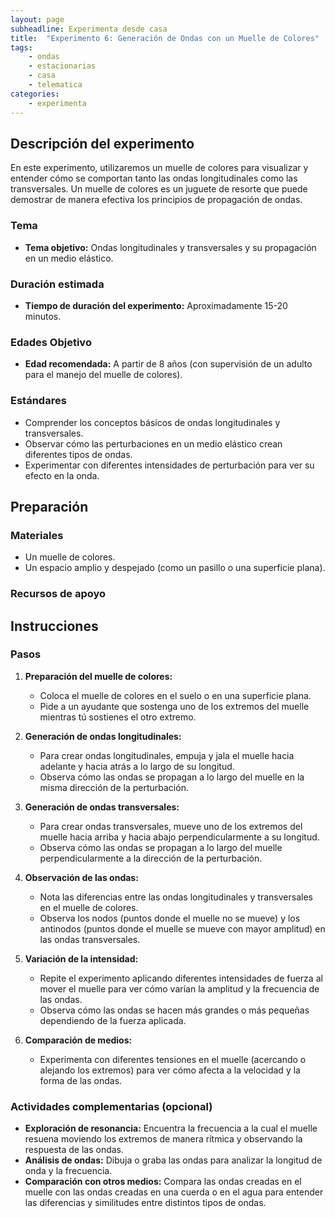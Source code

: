 ```yaml
---
layout: page
subheadline: Experimenta desde casa
title:  "Experimento 6: Generación de Ondas con un Muelle de Colores"
tags:
    - ondas
    - estacionarias
    - casa
    - telematica
categories:
    - experimenta
---
```

## Descripción del experimento

En este experimento, utilizaremos un muelle de colores para visualizar y entender cómo se comportan tanto las ondas longitudinales como las transversales. Un muelle de colores es un juguete de resorte que puede demostrar de manera efectiva los principios de propagación de ondas.

### Tema

- **Tema objetivo:** Ondas longitudinales y transversales y su propagación en un medio elástico.

### Duración estimada

- **Tiempo de duración del experimento:** Aproximadamente 15-20 minutos.

### Edades Objetivo

- **Edad recomendada:** A partir de 8 años (con supervisión de un adulto para el manejo del muelle de colores).

### Estándares

- Comprender los conceptos básicos de ondas longitudinales y transversales.
- Observar cómo las perturbaciones en un medio elástico crean diferentes tipos de ondas.
- Experimentar con diferentes intensidades de perturbación para ver su efecto en la onda.

## Preparación

### Materiales

- Un muelle de colores.
- Un espacio amplio y despejado (como un pasillo o una superficie plana).

### Recursos de apoyo


## Instrucciones
### Pasos

1. **Preparación del muelle de colores:**
   - Coloca el muelle de colores en el suelo o en una superficie plana.
   - Pide a un ayudante que sostenga uno de los extremos del muelle mientras tú sostienes el otro extremo.

2. **Generación de ondas longitudinales:**
   - Para crear ondas longitudinales, empuja y jala el muelle hacia adelante y hacia atrás a lo largo de su longitud.
   - Observa cómo las ondas se propagan a lo largo del muelle en la misma dirección de la perturbación.

3. **Generación de ondas transversales:**
   - Para crear ondas transversales, mueve uno de los extremos del muelle hacia arriba y hacia abajo perpendicularmente a su longitud.
   - Observa cómo las ondas se propagan a lo largo del muelle perpendicularmente a la dirección de la perturbación.

4. **Observación de las ondas:**
   - Nota las diferencias entre las ondas longitudinales y transversales en el muelle de colores.
   - Observa los nodos (puntos donde el muelle no se mueve) y los antinodos (puntos donde el muelle se mueve con mayor amplitud) en las ondas transversales.

5. **Variación de la intensidad:**
   - Repite el experimento aplicando diferentes intensidades de fuerza al mover el muelle para ver cómo varían la amplitud y la frecuencia de las ondas.
   - Observa cómo las ondas se hacen más grandes o más pequeñas dependiendo de la fuerza aplicada.

6. **Comparación de medios:**
   - Experimenta con diferentes tensiones en el muelle (acercando o alejando los extremos) para ver cómo afecta a la velocidad y la forma de las ondas.

### Actividades complementarias (opcional)

- **Exploración de resonancia:** Encuentra la frecuencia a la cual el muelle resuena moviendo los extremos de manera rítmica y observando la respuesta de las ondas.
- **Análisis de ondas:** Dibuja o graba las ondas para analizar la longitud de onda y la frecuencia.
- **Comparación con otros medios:** Compara las ondas creadas en el muelle con las ondas creadas en una cuerda o en el agua para entender las diferencias y similitudes entre distintos tipos de ondas.
